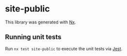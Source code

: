 # site-public

This library was generated with [Nx](https://nx.dev).

## Running unit tests

Run `nx test site-public` to execute the unit tests via [Jest](https://jestjs.io).
